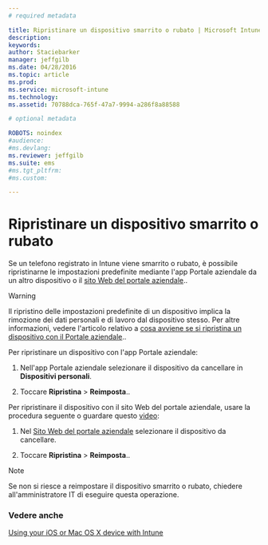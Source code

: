 ```yaml
---
# required metadata

title: Ripristinare un dispositivo smarrito o rubato | Microsoft Intune
description:
keywords:
author: Staciebarker
manager: jeffgilb
ms.date: 04/28/2016
ms.topic: article
ms.prod:
ms.service: microsoft-intune
ms.technology:
ms.assetid: 70788dca-765f-47a7-9994-a286f8a88588

# optional metadata

ROBOTS: noindex
#audience:
#ms.devlang:
ms.reviewer: jeffgilb
ms.suite: ems
#ms.tgt_pltfrm:
#ms.custom:

---
```



# Ripristinare un dispositivo smarrito o rubato

Se un telefono registrato in Intune viene smarrito o rubato, è possibile ripristinarne le impostazioni predefinite mediante l'app Portale aziendale da un altro dispositivo o il [sito Web del portale aziendale](http://portal.manage.microsoft.com)..

> [!WARNING]
> Il ripristino delle impostazioni predefinite di un dispositivo implica la rimozione dei dati personali e di lavoro dal dispositivo stesso. Per altre informazioni, vedere l'articolo relativo a [cosa avviene se si ripristina un dispositivo con il Portale aziendale](what-happens-if-you-reset-your-device-using-the-company-portal-ios.md)..

Per ripristinare un dispositivo con l'app Portale aziendale:

1.  Nell'app Portale aziendale selezionare il dispositivo da cancellare in **Dispositivi personali**.

2.  Toccare **Ripristina** &gt; **Reimposta**..

Per ripristinare il dispositivo con il sito Web del portale aziendale, usare la procedura seguente o guardare questo [video](http://aka.ms/jhdjak):

1.  Nel [Sito Web del portale aziendale](http://portal.manage.microsoft.com) selezionare il dispositivo da cancellare.

2.  Toccare **Ripristina** &gt; **Reimposta**..
> [!NOTE]
> Se non si riesce a reimpostare il dispositivo smarrito o rubato, chiedere all'amministratore IT di eseguire questa operazione.

### Vedere anche
[Using your iOS or Mac OS X device with Intune](using-your-ios-or-mac-os-x-device-with-intune.md)

<!--HONumber=May16_HO1-->



